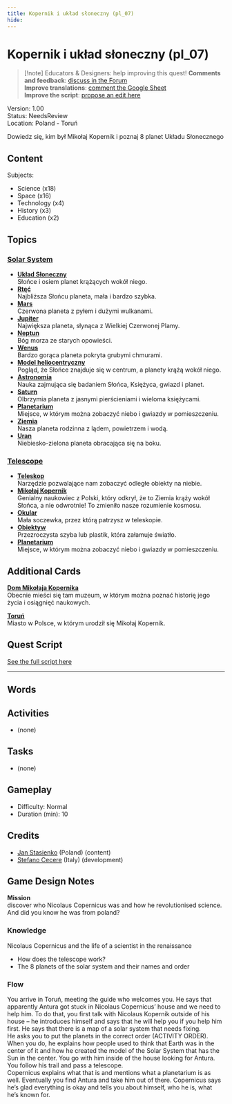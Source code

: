 ```yaml
---
title: Kopernik i układ słoneczny (pl_07)
hide:
---
```


# Kopernik i układ słoneczny (pl_07)
> [!note] Educators & Designers: help improving this quest!
> **Comments and feedback**: [discuss in the Forum](https://antura.discourse.group/t/pl-07-copernicus-and-the-solar-system/38/1)  
> **Improve translations**: [comment the Google Sheet](https://docs.google.com/spreadsheets/d/1FPFOy8CHor5ArSg57xMuPAG7WM27-ecDOiU-OmtHgjw/edit?gid=783699917#gid=783699917)  
> **Improve the script**: [propose an edit here](https://github.com/vgwb/Antura/blob/main/Assets/_discover/_quests/PL_07%20Solar%20System/PL_07%20Solar%20System%20-%20Yarn%20Script.yarn)  

Version: 1.00  
Status: NeedsReview  
Location: Poland - Toruń

Dowiedz się, kim był Mikołaj Kopernik i poznaj 8 planet Układu Słonecznego

## Content
Subjects: 

  - Science (x18)
  - Space (x16)
  - Technology (x4)
  - History (x3)
  - Education (x2)

## Topics
### [Solar System](../../topics/index.md#solar_system)

  - **[Układ Słoneczny](../../cards/index.md#solar_system)**  
    Słońce i osiem planet krążących wokół niego.  
  - **[Rtęć](../../cards/index.md#mercury)**  
    Najbliższa Słońcu planeta, mała i bardzo szybka.  
  - **[Mars](../../cards/index.md#mars)**  
    Czerwona planeta z pyłem i dużymi wulkanami.  
  - **[Jupiter](../../cards/index.md#jupiter)**  
    Największa planeta, słynąca z Wielkiej Czerwonej Plamy.  
  - **[Neptun](../../cards/index.md#neptune)**  
    Bóg morza ze starych opowieści.  
  - **[Wenus](../../cards/index.md#venus)**  
    Bardzo gorąca planeta pokryta grubymi chmurami.  
  - **[Model heliocentryczny](../../cards/index.md#heliocentric_model)**  
    Pogląd, że Słońce znajduje się w centrum, a planety krążą wokół niego.  
  - **[Astronomia](../../cards/index.md#astronomy)**  
    Nauka zajmująca się badaniem Słońca, Księżyca, gwiazd i planet.  
  - **[Saturn](../../cards/index.md#saturn)**  
    Olbrzymia planeta z jasnymi pierścieniami i wieloma księżycami.  
  - **[Planetarium](../../cards/index.md#planetarium)**  
    Miejsce, w którym można zobaczyć niebo i gwiazdy w pomieszczeniu.  
  - **[Ziemia](../../cards/index.md#earth)**  
    Nasza planeta rodzinna z lądem, powietrzem i wodą.  
  - **[Uran](../../cards/index.md#uranus)**  
    Niebiesko-zielona planeta obracająca się na boku.  
### [Telescope](../../topics/index.md#telescope)

  - **[Teleskop](../../cards/index.md#telescope)**  
    Narzędzie pozwalające nam zobaczyć odległe obiekty na niebie.  
  - **[Mikołaj Kopernik](../../cards/index.md#nicolaus_copernicus)**  
    Genialny naukowiec z Polski, który odkrył, że to Ziemia krąży wokół Słońca, a nie odwrotnie! To zmieniło nasze rozumienie kosmosu.  
  - **[Okular](../../cards/index.md#eyepiece)**  
    Mała soczewka, przez którą patrzysz w teleskopie.  
  - **[Obiektyw](../../cards/index.md#lens)**  
    Przezroczysta szyba lub plastik, która załamuje światło.  
  - **[Planetarium](../../cards/index.md#planetarium)**  
    Miejsce, w którym można zobaczyć niebo i gwiazdy w pomieszczeniu.  

## Additional Cards
**[Dom Mikołaja Kopernika](../../cards/index.md#nicolaus_copernicus_house)**  
Obecnie mieści się tam muzeum, w którym można poznać historię jego życia i osiągnięć naukowych.  

**[Toruń](../../cards/index.md#torun)**  
Miasto w Polsce, w którym urodził się Mikołaj Kopernik.  

## Quest Script

[See the full script here](./pl_07-script.md)

---

## Words
## Activities
- (none)

## Tasks
- (none)
## Gameplay
- Difficulty: Normal
- Duration (min): 10
## Credits
- [Jan Stasienko](mailto:jan.stasienko@dsw.edu.pl) (Poland) (content)
- [Stefano Cecere](https://stefanocecere.com) (Italy) (development)

## Game Design Notes
**Mission**  
discover who Nicolaus Copernicus was and how he revolutionised science.
And did you know he was from poland?

### Knowledge
Nicolaus Copernicus and the life of a scientist in the renaissance  

- How does the telescope work?
- The 8 planets of the solar system and their names and order

### Flow
You arrive in Toruń, meeting the guide who welcomes you. He says that apparently Antura got stuck in Nicolaus Copernicus’ house and we need to help him. To do that, you first talk with Nicolaus Kopernik outside of his house – he introduces himself and says that he will help you if you help him first. He says that there is a map of a solar system that needs fixing.  
He asks you to put the planets in the correct order (ACTIVITY ORDER).  
When you do, he explains how people used to think that Earth was in the center of it and how he created the model of the Solar System that has the Sun in the center. You go with him inside of the house looking for Antura. You follow his trail and pass a telescope.  
Copernicus explains what that is and mentions what a planetarium is as well. Eventually you find Antura and take him out of there. Copernicus says he’s glad everything is okay and tells you about himself, who he is, what he’s known for.

